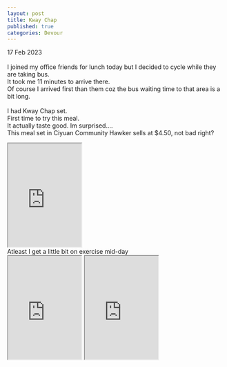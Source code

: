 ```yaml
---
layout: post
title: Kway Chap
published: true
categories: Devour
---
```

17 Feb 2023
<br>
<br>
I joined my office friends for lunch today but I decided to cycle while they are taking bus. 
<br>
It took me 11 minutes to arrive there. 
<br>
Of course I arrived first than them coz the bus waiting time to that area is a bit long.
<br>
<br>
I had Kway Chap set. 
<br>
First time to try this meal.
<br>
It actually taste good. Im surprised.... 
<br>
This meal set in Ciyuan Community Hawker sells at $4.50, not bad right?
<br>
<iframe src="https://drive.google.com/file/d/1hlz6iEh3DHYdfjP7Mdn7PZrfBPSpSlv3/preview" width="170" height="240" allow="autoplay"></iframe>
<br>
Atleast I get a little bit on exercise mid-day
<br>
<iframe src="https://drive.google.com/file/d/1VNTtQDYbZTLzpG9dqQ68IDMos89mn0hU/preview" width="170" height="240" allow="autoplay"></iframe>
<iframe src="https://drive.google.com/file/d/1ucs2ocC_-xsMJkDprI_jtN6Tvv7k3hdn/preview" width="170" height="240" allow="autoplay"></iframe>
